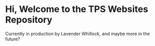 # Hi, Welcome to the TPS Websites Repository
Currently in production by Lavender Whillock, and maybe more in the future?
